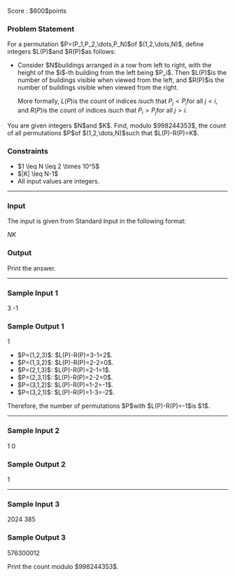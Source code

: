 
<div>

<span>

<span>

<p>
Score : $600$points
</p>

<div>

<section>

### **Problem Statement**

<p>
For a permutation $P=(P_1,P_2,\dots,P_N)$of $(1,2,\dots,N)$, define integers $L(P)$and $R(P)$as follows:
</p>

<ul>

<li>
Consider $N$buildings arranged in a row from left to right, with the height of the $i$-th building from the left being $P_i$. Then $L(P)$is the number of buildings visible when viewed from the left, and $R(P)$is the number of buildings visible when viewed from the right.

More formally, $L(P)$is the count of indices $i$such that $P_j < P_i$for all $j < i$, and $R(P)$is the count of indices $i$such that $P_i > P_j$for all $j > i$.
</li>

</ul>

<p>
You are given integers $N$and $K$. Find, modulo $998244353$, the count of all permutations $P$of $(1,2,\dots,N)$such that $L(P)-R(P)=K$.
</p>

</section>

</div>

<div>

<section>

### **Constraints**

<ul>

<li>
$1 \leq N \leq 2 \times 10^5$
</li>

<li>
$|K| \leq N-1$
</li>

<li>
All input values are integers.
</li>

</ul>

</section>

</div>

---

<div>

<div>

<section>

### **Input**

<p>
The input is given from Standard Input in the following format:
</p>

<div>

$N$$K$
</div>

</section>

</div>

<div>

<section>

### **Output**

<p>
Print the answer.
</p>

</section>

</div>

</div>

---

<div>

<section>

### **Sample Input 1**

<div>

3 -1

</div>

</section>

</div>

<div>

<section>

### **Sample Output 1**

<div>

1

</div>

<ul>

<li>
$P=(1,2,3)$: $L(P)-R(P)=3-1=2$.
</li>

<li>
$P=(1,3,2)$: $L(P)-R(P)=2-2=0$.
</li>

<li>
$P=(2,1,3)$: $L(P)-R(P)=2-1=1$.
</li>

<li>
$P=(2,3,1)$: $L(P)-R(P)=2-2=0$.
</li>

<li>
$P=(3,1,2)$: $L(P)-R(P)=1-2=-1$.
</li>

<li>
$P=(3,2,1)$: $L(P)-R(P)=1-3=-2$.
</li>

</ul>

<p>
Therefore, the number of permutations $P$with $L(P)-R(P)=-1$is $1$.
</p>

</section>

</div>

---

<div>

<section>

### **Sample Input 2**

<div>

1 0

</div>

</section>

</div>

<div>

<section>

### **Sample Output 2**

<div>

1

</div>

</section>

</div>

---

<div>

<section>

### **Sample Input 3**

<div>

2024 385

</div>

</section>

</div>

<div>

<section>

### **Sample Output 3**

<div>

576300012

</div>

<p>
Print the count modulo $998244353$.
</p>

</section>

</div>

</span>

</span>

</div>
